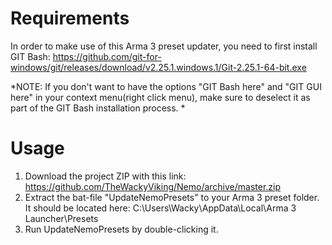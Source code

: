 # Requirements
In order to make use of this Arma 3 preset updater, you need to first install GIT Bash: https://github.com/git-for-windows/git/releases/download/v2.25.1.windows.1/Git-2.25.1-64-bit.exe

*NOTE: If you don't want to have the options "GIT Bash here" and "GIT GUI here" in your context menu(right click menu), make sure to deselect it as part of the GIT Bash installation process. *

# Usage
1) Download the project ZIP with this link: https://github.com/TheWackyViking/Nemo/archive/master.zip
2) Extract the bat-file "UpdateNemoPresets" to your Arma 3 preset folder. It should be located here: C:\Users\Wacky\AppData\Local\Arma 3 Launcher\Presets
3) Run UpdateNemoPresets by double-clicking it. 
